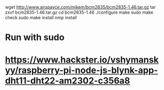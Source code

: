 wget http://www.airspayce.com/mikem/bcm2835/bcm2835-1.46.tar.gz
tar zxvf bcm2835-1.46.tar.gz
cd bcm2835-1.46
./configure
make
sudo make check
sudo make install
nmp install 

# Run with sudo 
# https://www.hackster.io/vshymanskyy/raspberry-pi-node-js-blynk-app-dht11-dht22-am2302-c356a8
